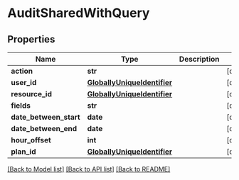 # AuditSharedWithQuery

## Properties
Name | Type | Description | Notes
------------ | ------------- | ------------- | -------------
**action** | **str** |  | [optional] 
**user_id** | [**GloballyUniqueIdentifier**](GloballyUniqueIdentifier.md) |  | [optional] 
**resource_id** | [**GloballyUniqueIdentifier**](GloballyUniqueIdentifier.md) |  | [optional] 
**fields** | **str** |  | [optional] 
**date_between_start** | **date** |  | [optional] 
**date_between_end** | **date** |  | [optional] 
**hour_offset** | **int** |  | [optional] 
**plan_id** | [**GloballyUniqueIdentifier**](GloballyUniqueIdentifier.md) |  | [optional] 

[[Back to Model list]](../README.md#documentation-for-models) [[Back to API list]](../README.md#documentation-for-api-endpoints) [[Back to README]](../README.md)

